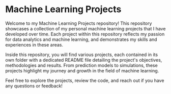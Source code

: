 # Machine Learning Projects

Welcome to my Machine Learning Projects repository! This repository showcases a collection of my personal machine learning projects that I have developed over time. Each project within this repository reflects my passion for data analytics and machine learning, and demonstrates my skills and experiences in these areas.

Inside this repository, you will find various projects, each contained in its own folder with a dedicated README file detailing the project's objectives, methodologies and results. From prediction models to simulations, these projects highlight my journey and growth in the field of machine learning.

Feel free to explore the projects, review the code, and reach out if you have any questions or feedback!